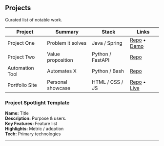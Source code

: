 ## Projects

Curated list of notable work.

| Project | Summary | Stack | Links |
|---------|---------|-------|-------|
| Project One | Problem it solves | Java / Spring | [Repo](#) • [Demo](#) |
| Project Two | Value proposition | Python / FastAPI | [Repo](#) |
| Automation Tool | Automates X | Python / Bash | [Repo](#) |
| Portfolio Site | Personal showcase | HTML / CSS / JS | [Repo](#) • [Live](#) |

### Project Spotlight Template
**Name:** Title  
**Description:** Purpose & users.  
**Key Features:** Feature list  
**Highlights:** Metric / adoption  
**Tech:** Primary technologies  

---


